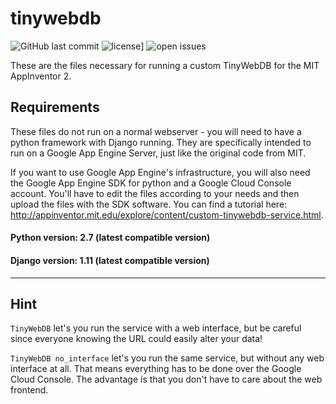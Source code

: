 # tinywebdb
![GitHub last commit](https://img.shields.io/github/last-commit/phoenix1747/tinywebdb.svg?style=flat-square) ![license](https://img.shields.io/github/license/phoenix1747/tinywebdb.svg?style=flat-square)] ![open issues](https://img.shields.io/github/issues-raw/phoenix1747/tinywebdb.svg?style=flat-square)

These are the files necessary for running a custom TinyWebDB for the MIT AppInventor 2.


## Requirements


These files do not run on a normal webserver - you will need to have a python framework with Django running.
They are specifically intended to run on a Google App Engine Server, just like the original code from MIT.

If you want to use Google App Engine's infrastructure, you will also need the Google App Engine SDK for python and a Google Cloud Console account. You'll have to edit the files according to your needs and then upload the files with the SDK software. You can find a tutorial here: <a href="http://appinventor.mit.edu/explore/content/custom-tinywebdb-service.html">http://appinventor.mit.edu/explore/content/custom-tinywebdb-service.html</a>.


#### Python version: 2.7 (latest compatible version)

#### Django version: 1.11 (latest compatible version)

-------------------------
## Hint

```TinyWebDB``` let's you run the service with a web interface, but be careful since everyone knowing the URL could easily alter your data!

```TinyWebDB no_interface``` let's you run the same service, but without any web interface at all. That means everything has to be done over the Google Cloud Console. The advantage is that you don't have to care about the web frontend.
